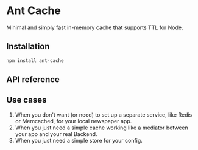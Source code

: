 # Ant Cache

Minimal and simply fast in-memory cache that supports TTL for Node.

## Installation

```sh
npm install ant-cache
```

## API reference

## Use cases

1. When you don't want (or need) to set up a separate service, like Redis or Memcached, for your local newspaper app.
2. When you just need a simple cache working like a mediator between your app and your real Backend.
3. When you just need a simple store for your config.

